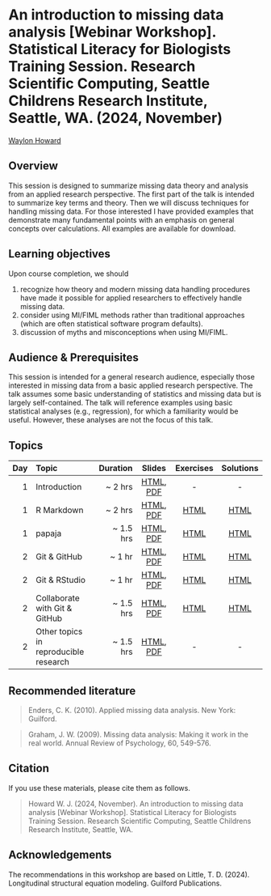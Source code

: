 # An introduction to missing data analysis [Webinar Workshop]. Statistical Literacy for Biologists Training Session. Research Scientific Computing, Seattle Childrens Research Institute, Seattle, WA. (2024, November)

[Waylon Howard](https://wwwaylon.github.io/)

## Overview

This session is designed to summarize missing data theory and analysis from an applied research perspective. The first part of the talk is intended to summarize key terms and theory. Then we will discuss techniques for handling missing data. For those interested I have provided examples that demonstrate many fundamental points with an emphasis on general concepts over calculations. All examples are available for download.

## Learning objectives

Upon course completion, we should

1. recognize how theory and modern missing data handling procedures have made it possible for applied researchers to effectively handle missing data.
2. consider using MI/FIML methods rather than traditional approaches (which are often statistical software program defaults). 
3. discussion of myths and misconceptions when using MI/FIML. 

## Audience & Prerequisites

This session is intended for a general research audience, especially those interested in missing data from a basic applied research perspective. The talk assumes some basic understanding of statistics and missing data but is largely self-contained. The talk will reference examples using basic statistical analyses (e.g., regression), for which a familiarity would be useful. However, these analyses are not the focus of this talk. 

## Topics

| Day | Topic | Duration | Slides | Exercises | Solutions |
| ---: | :---- | ------: | :----: | :-------: | :-------: |
| 1 | Introduction | ~ 2 hrs | [HTML](https://crsh.github.io/reproducible-research-practices-workshop/slides/1_introduction.html), [PDF](https://raw.githubusercontent.com/crsh/reproducible-research-practices-workshop/main/slides/1_introduction.pdf) | - | - |
| 1 | R Markdown | ~ 2 hrs | [HTML](https://crsh.github.io/reproducible-research-practices-workshop/slides/2_Intro_RMarkdown.html), [PDF](https://raw.githubusercontent.com/crsh/reproducible-research-practices-workshop/main/slides/2_Intro_RMarkdown.pdf) | [HTML](https://crsh.github.io/reproducible-research-practices-workshop/exercises/2_rmarkdown_question.html) | [HTML](https://crsh.github.io/reproducible-research-practices-workshop/exercises/2_rmarkdown_solution.html) |
| 1 | papaja | ~ 1.5 hrs | [HTML](https://crsh.github.io/reproducible-research-practices-workshop/slides/3_papaja.html), [PDF](https://raw.githubusercontent.com/crsh/reproducible-research-practices-workshop/main/slides/3_papaja.pdf) | [HTML](https://crsh.github.io/reproducible-research-practices-workshop/exercises/3_papaja_question.html) | [HTML](https://crsh.github.io/reproducible-research-practices-workshop/exercises/3_papaja_solution.html) |
| 2 | Git & GitHub | ~ 1 hr | [HTML](https://crsh.github.io/reproducible-research-practices-workshop/slides/4_git_github.html), [PDF](https://raw.githubusercontent.com/crsh/reproducible-research-practices-workshop/main/slides/4_git_github.pdf) | [HTML](https://crsh.github.io/reproducible-research-practices-workshop/exercises/4_git_github_question.html) | [HTML](https://crsh.github.io/reproducible-research-practices-workshop/exercises/4_git_github_solution.html) |
| 2 | Git & RStudio | ~ 1 hr | [HTML](https://crsh.github.io/reproducible-research-practices-workshop/slides/5_Git-RStudio.html), [PDF](https://raw.githubusercontent.com/crsh/reproducible-research-practices-workshop/main/slides/5_Git-RStudio.pdf) | [HTML](https://crsh.github.io/reproducible-research-practices-workshop/exercises/5_git-rstudio_question.html) | [HTML](https://crsh.github.io/reproducible-research-practices-workshop/exercises/5_git-rstudio_solution.html) |
| 2 | Collaborate with Git & GitHub | ~ 1.5 hrs | [HTML](https://crsh.github.io/reproducible-research-practices-workshop/slides/6_github_collaboration.html), [PDF](https://raw.githubusercontent.com/crsh/reproducible-research-practices-workshop/main/slides/6_git_collaboration.pdf) | [HTML](https://crsh.github.io/reproducible-research-practices-workshop/exercises/6_github_collaboration_question.html) | [HTML](https://crsh.github.io/reproducible-research-practices-workshop/exercises/6_github_collaboration_solution.html) |
| 2 | Other topics in reproducible research | ~ 1.5 hrs | [HTML](https://crsh.github.io/reproducible-research-practices-workshop/slides/7_Other_Topics.html), [PDF](https://raw.githubusercontent.com/crsh/reproducible-research-practices-workshop/main/slides/7_Other_Topics.pdf) | - | - |

## Recommended literature

> Enders, C. K. (2010). Applied missing data analysis. New York: Guilford.

> Graham, J. W. (2009). Missing data analysis: Making it work in the real world. Annual Review of Psychology, 60, 549-576.

## Citation

If you use these materials, please cite them as follows.

> Howard W. J. (2024, November). An introduction to missing data analysis [Webinar Workshop]. Statistical Literacy for Biologists Training Session. Research Scientific Computing, Seattle Childrens Research Institute, Seattle, WA. 

## Acknowledgements

The recommendations in this workshop are based on Little, T. D. (2024). Longitudinal structural equation modeling. Guilford Publications.
